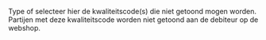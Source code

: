 Type of selecteer hier de kwaliteitscode(s) die niet getoond mogen worden. Partijen met deze kwaliteitscode worden niet getoond aan de debiteur op de webshop.